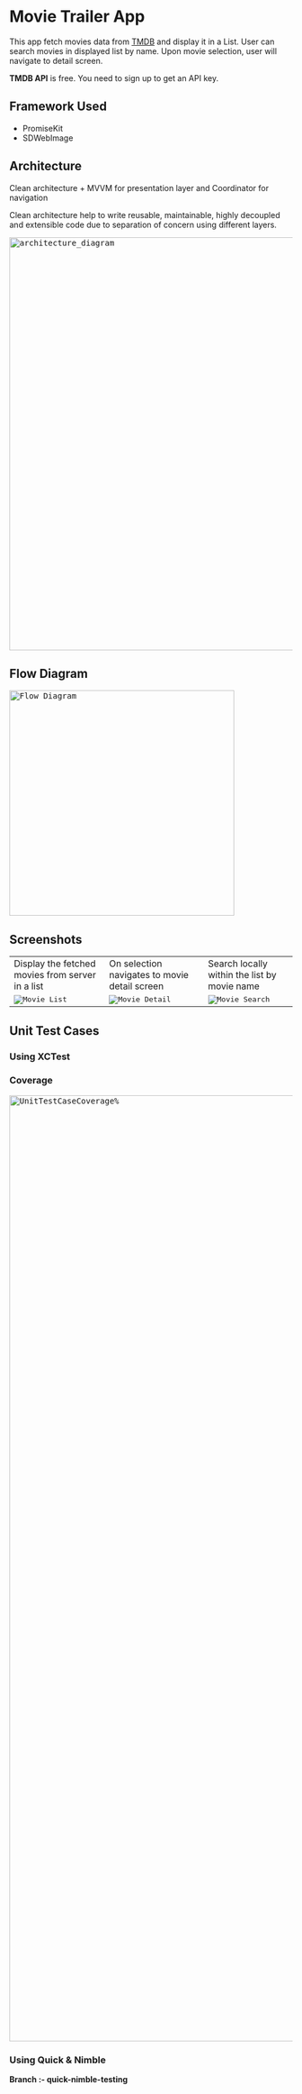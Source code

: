 # Movie Trailer App
This app fetch movies data from [TMDB](https://www.themoviedb.org) and display it in a List.
User can search movies in displayed list by name. Upon movie selection, user will navigate to detail screen.

**TMDB API** is free. You need to sign up to get an API key.

## Framework Used

* PromiseKit
* SDWebImage


## Architecture  
Clean architecture + MVVM for presentation layer and Coordinator for navigation

Clean architecture help to write reusable, maintainable, highly decoupled and extensible code due to separation of concern using different layers. 

<kbd>
<img width="733" alt="architecture_diagram" src="https://user-images.githubusercontent.com/4839453/187845506-04ccf82a-03d1-485d-9fed-7595b1e85e98.png">
</kbd>

## Flow Diagram
<kbd>
<img width="400" alt="Flow Diagram" src="https://user-images.githubusercontent.com/4839453/185610509-2420fb85-a779-4393-b9fe-008983b855a1.png">
</kbd>

## Screenshots
<!--
<p float="left">
<kbd>
<img src="https://user-images.githubusercontent.com/4839453/188343807-568760bc-553d-40a0-b39a-912fb6c252a4.png" alt="Movie List" title="Movie List" width="414" height="896">
</kbd>

<kbd>
<img src="https://user-images.githubusercontent.com/4839453/188343800-846442a8-ddea-4996-9330-217918ce3da0.png" alt="Movie Detail" title="Movie Detail" width="414" height="896">
</kbd>

<kbd>
<img src="https://user-images.githubusercontent.com/4839453/188343796-550c02b5-afa2-40b5-b1e1-5a1f08de91d8.png" alt="Movie Search" title="Movie Search" width="414" height="896">
</kbd>

</p>
-->

<table width="1200">
<tr>
<td>Display the fetched movies from server in a list </td>
<td>On selection navigates to movie detail screen </td>
<td>Search locally within the list by movie name</td>
</tr>
<tr>
<td valign="top"><kbd>
<img src="https://user-images.githubusercontent.com/4839453/188343807-568760bc-553d-40a0-b39a-912fb6c252a4.png" alt="Movie List" title="Movie List" >
</kbd></td>
<td valign="top"><kbd>
<img src="https://user-images.githubusercontent.com/4839453/188343800-846442a8-ddea-4996-9330-217918ce3da0.png" alt="Movie Detail" title="Movie Detail" >
</kbd></td>
<td valign="top"><kbd>
<img src="https://user-images.githubusercontent.com/4839453/188343796-550c02b5-afa2-40b5-b1e1-5a1f08de91d8.png" alt="Movie Search" title="Movie Search">
</kbd></td>
</tr>
</table>

## Unit Test Cases
### Using **XCTest**

### Coverage
<kbd>
<img width="1679" alt="UnitTestCaseCoverage%" src="https://user-images.githubusercontent.com/4839453/185820379-6aa78779-a122-4d12-ac45-cd8205205828.png">
</kbd>

### Using **Quick & Nimble**
**Branch :- quick-nimble-testing**
